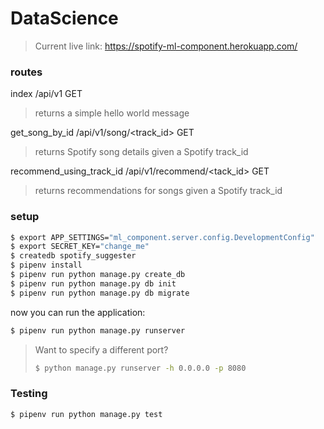 # DataScience

> Current live link:
> https://spotify-ml-component.herokuapp.com/

### routes 

index /api/v1 GET
> returns a simple hello world message

get_song_by_id /api/v1/song/<track_id> GET 
> returns Spotify song details given a Spotify track_id

recommend_using_track_id /api/v1/recommend/<tack_id> GET 
> returns recommendations for songs given a Spotify track_id


### setup

```sh
$ export APP_SETTINGS="ml_component.server.config.DevelopmentConfig"
$ export SECRET_KEY="change_me"
$ createdb spotify_suggester
$ pipenv install 
$ pipenv run python manage.py create_db
$ pipenv run python manage.py db init
$ pipenv run python manage.py db migrate
```

now you can run the application: 
```sh
$ pipenv run python manage.py runserver
```


> Want to specify a different port?
>
> ```sh
> $ python manage.py runserver -h 0.0.0.0 -p 8080
> ```


### Testing

```sh
$ pipenv run python manage.py test
```
